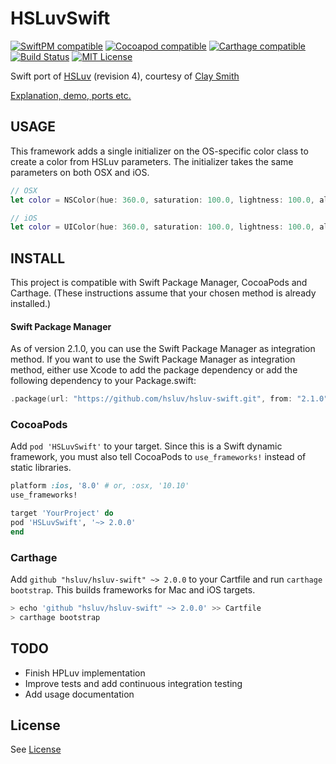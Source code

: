 # HSLuvSwift

[![SwiftPM compatible](https://img.shields.io/badge/SwiftPM-compatible-brightgreen.svg)](https://swift.org/package-manager/)
[![Cocoapod compatible](https://img.shields.io/cocoapods/v/HSLuvSwift.svg)](https://cocoapods.org/pods/HSLuvSwift)
[![Carthage compatible](https://img.shields.io/badge/carthage-compatible-4BC51D.svg?style=flat)](https://github.com/Carthage/Carthage)
[![Build Status](https://travis-ci.org/hsluv/hsluv-swift.svg?branch=master)](https://travis-ci.org/hsluv/hsluv-swift)
[![MIT License](https://img.shields.io/badge/license-MIT%20License-blue.svg)](LICENSE)

Swift port of [HSLuv](http://www.hsluv.org) (revision 4), courtesy 
of [Clay Smith](https://github.com/stphnclysmth)

[Explanation, demo, ports etc.](http://www.hsluv.org)


## USAGE

This framework adds a single initializer on the OS-specific color class to create a color from HSLuv parameters. The initializer takes the same parameters on both OSX and iOS.

```swift
// OSX
let color = NSColor(hue: 360.0, saturation: 100.0, lightness: 100.0, alpha: 1.0)

// iOS
let color = UIColor(hue: 360.0, saturation: 100.0, lightness: 100.0, alpha: 1.0)
```


## INSTALL

This project is compatible with Swift Package Manager, CocoaPods and Carthage. (These instructions assume that your chosen method is already installed.)

#### Swift Package Manager

As of version 2.1.0, you can use the Swift Package Manager as integration method.
If you want to use the Swift Package Manager as integration method, either use Xcode to add the package dependency or add the following dependency to your Package.swift:

```swift
.package(url: "https://github.com/hsluv/hsluv-swift.git", from: "2.1.0"),
```

### CocoaPods

Add `pod 'HSLuvSwift'` to your target. Since this is a Swift dynamic framework, you must also tell CocoaPods to `use_frameworks!` instead of static libraries.

```ruby
platform :ios, '8.0' # or, :osx, '10.10'
use_frameworks!

target 'YourProject' do
pod 'HSLuvSwift', '~> 2.0.0'
end
```

### Carthage

Add `github "hsluv/hsluv-swift" ~> 2.0.0` to your Cartfile and run `carthage bootstrap`. This builds frameworks for Mac and iOS targets. 

```sh
> echo 'github "hsluv/hsluv-swift" ~> 2.0.0' >> Cartfile
> carthage bootstrap
```


## TODO

* Finish HPLuv implementation
* Improve tests and add continuous integration testing
* Add usage documentation


## License

See [License](LICENSE)
